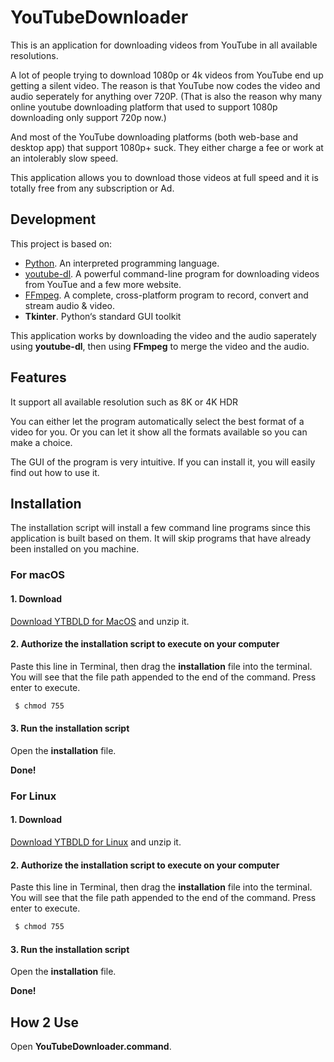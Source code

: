 # YouTubeDownloader


This is an application for downloading videos from YouTube in all available resolutions.

A lot of people trying to download 1080p or 4k videos from YouTube end up getting a silent video. The reason is that YouTube now codes the video and  audio seperately for anything over 720P. (That is also the reason why many online youtube downloading platform that used to support 1080p downloading only support 720p now.)

And most of the YouTube downloading platforms (both web-base and desktop app) that support 1080p+ suck. They either charge a fee or work at an intolerably slow speed.

This application allows you to download those videos at full speed and it is totally free from any subscription or Ad.





## Development

This project is based on:

- [Python](https://www.python.org/).  An interpreted programming language.
- [youtube-dl](https://ytdl-org.github.io/youtube-dl/). A powerful command-line program for downloading videos from YouTue and a few more website.
- [FFmpeg](https://ffmpeg.org/). A complete, cross-platform program to record, convert and stream audio & video.
- **Tkinter**. Python‘s standard GUI toolkit

This application works by downloading the video and the audio saperately using **youtube-dl**, then using **FFmpeg** to merge the video and the audio. 





## Features

It support all available resolution such as 8K or 4K HDR 

You can either let the program automatically select the best format of a video for you. Or you can let it show all the formats available so you can make a choice.

The GUI of the program is very intuitive. If you can install it, you will easily find out how to use it.





## Installation

The installation script will install a few command line programs since this application is built based on them. It will skip programs that have already been installed on you machine.




### For macOS

#### 1. Download
[Download YTBDLD for MacOS](https://github.com/yuehanui/YouTubeDownloader/raw/dev/YTBDLD%20for%20MacOS.zip) and unzip it.

#### 2. Authorize the installation script to execute on your computer



Paste this line in Terminal, then drag the **installation** file into the terminal. You will see that the file path appended to the end of the command. Press enter to execute.

```bash
 $ chmod 755 
```



#### 3. Run the installation script

Open the **installation** file.

**Done!**







### For Linux

#### 1. Download
[Download YTBDLD for Linux](https://github.com/yuehanui/YouTubeDownloader/raw/dev/YTBDLD%20for%20Linux.zip) and unzip it.




#### 2. Authorize the installation script to execute on your computer

Paste this line in Terminal, then drag the **installation** file into the terminal. You will see that the file path appended to the end of the command. Press enter to execute.

```bash
 $ chmod 755 
```



#### 3. Run the installation script

Open the **installation** file.

**Done!**







## How 2 Use

Open **YouTubeDownloader.command**.
